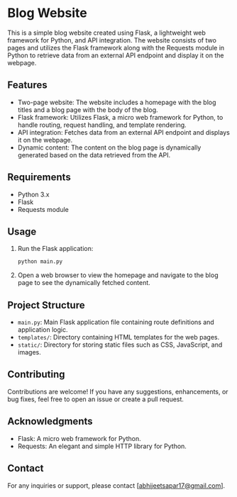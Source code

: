 # Blog Website

This is a simple blog website created using Flask, a lightweight web framework for Python, and API integration. The website consists of two pages and utilizes the Flask framework along with the Requests module in Python to retrieve data from an external API endpoint and display it on the webpage.

## Features
- Two-page website: The website includes a homepage with the blog titles and a blog page with the body of the blog.
- Flask framework: Utilizes Flask, a micro web framework for Python, to handle routing, request handling, and template rendering.
- API integration: Fetches data from an external API endpoint and displays it on the webpage.
- Dynamic content: The content on the blog page is dynamically generated based on the data retrieved from the API.

## Requirements
- Python 3.x
- Flask
- Requests module

## Usage
1. Run the Flask application:
   ```bash
   python main.py
   ```
2. Open a web browser to view the homepage and navigate to the blog page to see the dynamically fetched content.

## Project Structure
- `main.py`: Main Flask application file containing route definitions and application logic.
- `templates/`: Directory containing HTML templates for the web pages.
- `static/`: Directory for storing static files such as CSS, JavaScript, and images.

## Contributing
Contributions are welcome! If you have any suggestions, enhancements, or bug fixes, feel free to open an issue or create a pull request.

## Acknowledgments
- Flask: A micro web framework for Python.
- Requests: An elegant and simple HTTP library for Python.

## Contact
For any inquiries or support, please contact [abhijeetsapar17@gmail.com].
